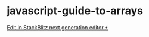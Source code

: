 # javascript-guide-to-arrays

[Edit in StackBlitz next generation editor ⚡️](https://stackblitz.com/~/github.com/Bjolav/javascript-guide-to-arrays)